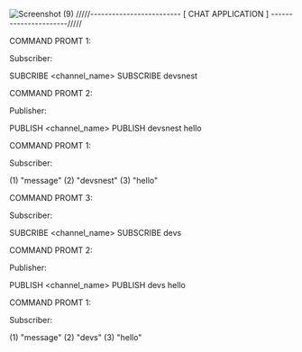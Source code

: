 ![Screenshot (9)](https://user-images.githubusercontent.com/84226173/132698625-46e68ddf-cadf-4932-b413-0965a89c5aa1.png)
/////------------------------- [ CHAT APPLICATION ] ----------------------/////

COMMAND PROMT 1:

Subscriber:

SUBCRIBE <channel_name>
SUBSCRIBE  devsnest


COMMAND PROMT 2:

Publisher:

PUBLISH <channel_name> <message>
PUBLISH  devsnest  hello


COMMAND PROMT 1:

Subscriber:

(1) "message"
(2) "devsnest"
(3) "hello"

COMMAND PROMT 3:

Subscriber:

SUBCRIBE <channel_name>
SUBSCRIBE  devs


COMMAND PROMT 2:

Publisher:

PUBLISH <channel_name> <message>
PUBLISH  devs hello


COMMAND PROMT 1:

Subscriber:

(1) "message"
(2) "devs"
(3) "hello"


